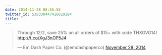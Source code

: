 ```yaml
---
date: 2014-11-28 08:55:55
twitter_id: 538330447416029184
title: ''
---
```


<blockquote class="twitter-tweet"><p lang="en" dir="ltr">Through 12/2, save 25% on all orders of $15+ with code THXGVG14! <a href="http://t.co/XgJ3nOP5J4">http://t.co/XgJ3nOP5J4</a></p>&mdash; Em Dash Paper Co. (@emdashpaperco) <a href="https://twitter.com/emdashpaperco/status/538324672958722048?ref_src=twsrc%5Etfw">November 28, 2014</a></blockquote>
<script async src="https://platform.twitter.com/widgets.js" charset="utf-8"></script>
